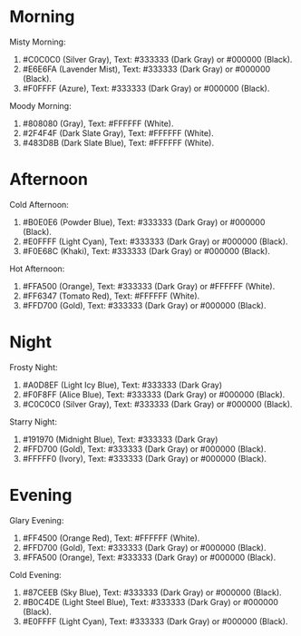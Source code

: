 # Morning
Misty Morning:
1. #C0C0C0 (Silver Gray), Text: #333333 (Dark Gray) or #000000 (Black).
2. #E6E6FA (Lavender Mist), Text: #333333 (Dark Gray) or #000000 (Black).
3. #F0FFFF (Azure), Text: #333333 (Dark Gray) or #000000 (Black).

Moody Morning:
1. #808080 (Gray), Text: #FFFFFF (White).
2. #2F4F4F (Dark Slate Gray), Text: #FFFFFF (White).
3. #483D8B (Dark Slate Blue), Text: #FFFFFF (White).



# Afternoon

Cold Afternoon:
1. #B0E0E6 (Powder Blue), Text: #333333 (Dark Gray) or #000000 (Black).
2. #E0FFFF (Light Cyan), Text: #333333 (Dark Gray) or #000000 (Black).
3. #F0E68C (Khaki), Text: #333333 (Dark Gray) or #000000 (Black).

Hot Afternoon:
1. #FFA500 (Orange), Text: #333333 (Dark Gray) or #FFFFFF (White).
2. #FF6347 (Tomato Red), Text: #FFFFFF (White).
3. #FFD700 (Gold), Text: #333333 (Dark Gray) or #000000 (Black).

# Night
Frosty Night:
1. #A0D8EF (Light Icy Blue), Text: #333333 (Dark Gray)
2. #F0F8FF (Alice Blue), Text: #333333 (Dark Gray) or #000000 (Black).
3. #C0C0C0 (Silver Gray), Text: #333333 (Dark Gray) or #000000 (Black).

Starry Night:
1. #191970 (Midnight Blue), Text: #333333 (Dark Gray)
2. #FFD700 (Gold), Text: #333333 (Dark Gray) or #000000 (Black).
3. #FFFFF0 (Ivory), Text: #333333 (Dark Gray) or #000000 (Black).


# Evening
Glary Evening:
1. #FF4500 (Orange Red), Text: #FFFFFF (White).
2. #FFD700 (Gold), Text: #333333 (Dark Gray) or #000000 (Black).
3. #FFA500 (Orange), Text: #333333 (Dark Gray) or #000000 (Black).

Cold Evening:
1. #87CEEB (Sky Blue), Text: #333333 (Dark Gray) or #000000 (Black).
2. #B0C4DE (Light Steel Blue), Text: #333333 (Dark Gray) or #000000 (Black).
3. #E0FFFF (Light Cyan), Text: #333333 (Dark Gray) or #000000 (Black).

